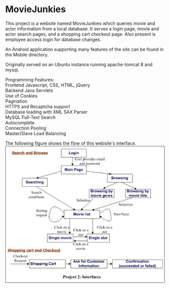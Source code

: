 # MovieJunkies
This project is a website named MovieJunkies which queries movie and actor information from a local database. It serves a login page, movie and actor search pages, and a shopping cart checkout page. Also present is employee access login for database changes.

An Android application supporting many features of the site can be found in the Mobile directory.

Originally served on an Ubuntu instance running apache-tomcat 8 and mysql.

Programming Features:  
Frontend Javascript, CSS, HTML, jQuery  
Backend Java Servlets  
Use of Cookies  
Pagination  
HTTPS and Recaptcha support  
Database loading with XML SAX Parser  
MySQL Full-Text Search  
Autocomplete  
Connection Pooling  
Master/Slave Load Balancing  

The following figure shows the flow of this website's interface.
![Alt text](design-diagram.jpg?raw=true "Design Diagram")
